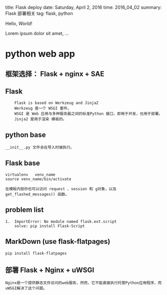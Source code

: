 title: Flask deploy
date: Saturday, April 2, 2016
time: 2016_04_02
summary: Flask 部署相关
tag: flask, python

Hello, *World*!

Lorem ipsum dolor sit amet, …

# python web app

## 框架选择： Flask + nginx + SAE

## Flask 
		Flask is based on Werkzeug and Jinja2
		Werkzeug 是一个 WSGI 套件。 
		WSGI 是 Web 应用与多种服务器之间的标准Python 接口，即用于开发，也用于部署。 
		Jinja2 是用于渲染 模板的。

## python base
	__init__.py 文件会在导入时被执行。 

## Flask base
	
	virtualenv	 venv_name
	source venv_name/bin/activate

	在模板内部你也可以访问 request 、session 和 g对象，以及 get_flashed_messages() 函数。

## problem list
	1.	ImportError: No module named flask.ext.script
		solve: pip install Flask-Script 

## MarkDown (use flask-flatpages)

	pip install flask-flatpages


## 部署 Flask + Nginx + uWSGI 
	Nginx是一个提供静态文件访问的web服务，然而，它不能直接执行托管Python应用程序，而uWSGI解决了这个问题。